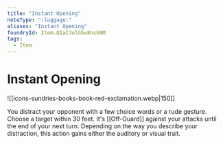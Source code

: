 ```yaml
---
title: "Instant Opening"
noteType: ":luggage:"
aliases: "Instant Opening"
foundryId: Item.QIaCJulG5w8nskNM
tags:
  - Item
---
```


# Instant Opening
![[icons-sundries-books-book-red-exclamation.webp|150]]

You distract your opponent with a few choice words or a rude gesture. Choose a target within 30 feet. It's [[Off-Guard]] against your attacks until the end of your next turn. Depending on the way you describe your distraction, this action gains either the auditory or visual trait.
